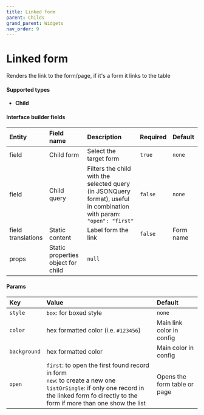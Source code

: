 ```yaml
---
title: Linked form
parent: Childs
grand_parent: Widgets
nav_order: 9
---
```


# Linked form

Renders the link to the form/page, if it's a form it links to the table

#### Supported types
- **Child**

#### Interface builder fields

| Entity             | Field name        | Description       | Required       | Default       |
|:-------------------|:------------------|:------------------|:------------------|:------------------|
| field              | Child form        | Select the target form   | `true`           | `none`           |
| field              | Child query       | Filters the child with the selected query (in JSONQuery format), useful in combination with param: `"open": "first"`      | `false`           | `none`          |
| field translations | Static content    | Label form the link      | `false`           | Form name           |
| props                 | Static properties object for child        | `null` |  |



#### Params

| Key          | Value                                                                                                                                                                                              | Default           |
|:-------------|:---------------------------------------------------------------------------------------------------------------------------------------------------------------------------------------------------|:------------------|
| `style`      | `box`: for boxed style                                                                                                                                                                             | `none`            |
| `color`      | hex formatted color (i.e. `#123456`)                                                                                                                                                               | Main link color in config            |
| `background` | hex formatted color                                                                                                                                                                                | Main color in config            |
| `open`       | `first`: to open the first found record in form<br/> `new`: to create a new one <br/> `listOrSingle`: if only one record in the linked form fo directly to the form if more than one show the list | Opens the form table or page            |

